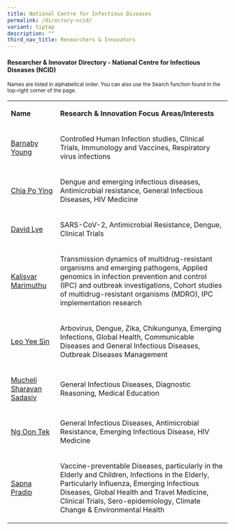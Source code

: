 ```yaml
---
title: National Centre for Infectious Diseases
permalink: /directory-ncid/
variant: tiptap
description: ""
third_nav_title: Researchers & Innovators
---
```

<h4><strong>Researcher &amp; Innovator Directory - National Centre for Infectious Diseases (NCID)</strong></h4>
<p><sub>Names are listed in alphabetical order. You can also use the Search function found in the top-right corner of the page.</sub>
</p>
<p></p>
<table style="minWidth: 50px">
<colgroup>
<col>
<col>
</colgroup>
<tbody>
<tr>
<td rowspan="1" colspan="1">
<p><strong>Name</strong>
</p>
</td>
<td rowspan="1" colspan="1">
<p><strong>Research&nbsp;&amp; Innovation&nbsp;Focus Areas/Interests</strong>
</p>
</td>
</tr>
<tr>
<td rowspan="1" colspan="1">
<p><a href="/files/Researcher Directory/NCID/Barnaby_Young_NHG_edited_Jun_2025.pdf" rel="noopener nofollow" target="_blank">Barnaby Young</a>
</p>
</td>
<td rowspan="1" colspan="1">
<p>Controlled Human Infection studies, Clinical Trials, Immunology and Vaccines,
Respiratory virus infections</p>
</td>
</tr>
<tr>
<td rowspan="1" colspan="1">
<p><a href="/files/Researcher Directory/NCID/Chia_Po_Ying__NHG_edited__Jun_2025.pdf" rel="noopener nofollow" target="_blank">Chia Po Ying</a>
</p>
</td>
<td rowspan="1" colspan="1">
<p>Dengue and emerging infectious diseases, Antimicrobial resistance, General
Infectious Diseases, HIV Medicine</p>
</td>
</tr>
<tr>
<td rowspan="1" colspan="1">
<p><a href="/files/Researcher Directory/NCID/David_Lye_NHG_edited_Jun_2025.pdf" rel="noopener nofollow" target="_blank">David Lye</a>
</p>
</td>
<td rowspan="1" colspan="1">
<p>SARS-CoV-2, Antimicrobial Resistance, Dengue, Clinical Trials</p>
</td>
</tr>
<tr>
<td rowspan="1" colspan="1">
<p><a href="/files/Researcher Directory/NCID/Kalisvar_Marimuthu_NHG_edited_Jun_2025.pdf" rel="noopener nofollow" target="_blank">Kalisvar Marimuthu</a>
</p>
</td>
<td rowspan="1" colspan="1">
<p>Transmission dynamics of multidrug-resistant organisms and emerging pathogens,
Applied genomics in infection prevention and control (IPC) and outbreak
investigations, Cohort studies of multidrug-resistant organisms (MDRO),
IPC implementation research</p>
</td>
</tr>
<tr>
<td rowspan="1" colspan="1">
<p><a href="/files/Researcher Directory/NCID/Leo_Yee_Sin_NHG_edited_Jun_2025.pdf" rel="noopener noreferrer nofollow" target="_blank">Leo Yee Sin</a>
</p>
</td>
<td rowspan="1" colspan="1">
<p>Arbovirus, Dengue, Zika, Chikungunya, Emerging Infections, Global Health,
Communicable Diseases and General Infectious Diseases, Outbreak Diseases
Management</p>
</td>
</tr>
<tr>
<td rowspan="1" colspan="1">
<p><a href="/files/Researcher Directory/NCID/Mucheli_Sharavan_Sadasiv_NHG_edited_Jun_2025.pdf" rel="noopener nofollow" target="_blank">Mucheli Sharavan Sadasiv</a>
</p>
</td>
<td rowspan="1" colspan="1">
<p>General Infectious Diseases, Diagnostic Reasoning, Medical Education</p>
</td>
</tr>
<tr>
<td rowspan="1" colspan="1">
<p><a href="/files/Researcher Directory/NCID/Ng_Oon_Tek_NHG_edited_Jun_2025.pdf" rel="noopener nofollow" target="_blank">Ng Oon Tek</a>
</p>
</td>
<td rowspan="1" colspan="1">
<p>General Infectious Diseases, Antimicrobial Resistance, Emerging Infectious
Disease, HIV Medicine</p>
</td>
</tr>
<tr>
<td rowspan="1" colspan="1">
<p><a href="/files/Researcher Directory/NCID/Sapna_Pradip_NHG__edited_Jun_2025.pdf" rel="noopener nofollow" target="_blank">Sapna Pradip</a>
</p>
</td>
<td rowspan="1" colspan="1">
<p>Vaccine-preventable Diseases, particularly in the Elderly and Children,
Infections in the Elderly, Particularly Influenza, Emerging Infectious
Diseases, Global Health and Travel Medicine, Clinical Trials, Sero-epidemiology,
Climate Change &amp; Environmental Health</p>
</td>
</tr>
</tbody>
</table>
<p></p>